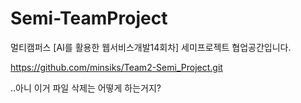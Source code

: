 # Semi-TeamProject
멀티캠퍼스 [AI를 활용한 웹서비스개발14회차] 세미프로젝트 협업공간입니다. 

https://github.com/minsiks/Team2-Semi_Project.git

..아니 이거 파일 삭제는 어떻게 하는거지?
